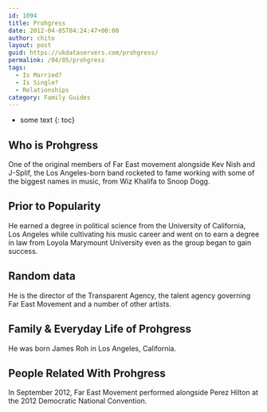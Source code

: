 ```yaml
---
id: 1094
title: Prohgress
date: 2012-04-05T04:24:47+00:00
author: chito
layout: post
guid: https://ukdataservers.com/prohgress/
permalink: /04/05/prohgress
tags:
  - Is Married?
  - Is Single?
  - Relationships
category: Family Guides
---
```


* some text
{: toc}
          
          
## Who is  Prohgress
                  
                  
                  
One of the original members of Far East movement alongside Kev Nish and J-Splif, the Los Angeles-born band rocketed to fame working with some of the biggest names in music, from Wiz Khalifa to Snoop Dogg.
                  
                
                
                
## Prior to Popularity 
                  
                  
                  
He earned a degree in political science from the University of California, Los Angeles while cultivating his music career and went on to earn a degree in law from Loyola Marymount University even as the group began to gain success.
                  
                
                
                
## Random data 
                  
                  
                  
He is the director of the Transparent Agency, the talent agency governing Far East Movement and a number of other artists.
                  
                
                
                
## Family & Everyday Life of Prohgress
                  
                  
                  
He was born James Roh in Los Angeles, California.
                  
                
                
                
## People Related With  Prohgress
                  
                  
                  
In September 2012, Far East Movement performed alongside Perez Hilton at the 2012 Democratic National Convention.
                  
                
              
            
          
          
          
    
    
  

